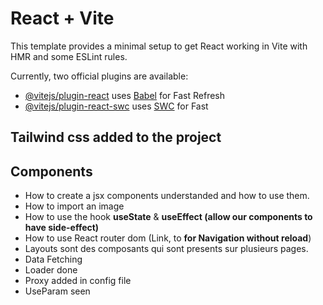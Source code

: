 # React + Vite

This template provides a minimal setup to get React working in Vite with HMR and some ESLint rules.

Currently, two official plugins are available:

- [@vitejs/plugin-react](https://github.com/vitejs/vite-plugin-react/blob/main/packages/plugin-react/README.md) uses [Babel](https://babeljs.io/) for Fast Refresh
- [@vitejs/plugin-react-swc](https://github.com/vitejs/vite-plugin-react-swc) uses [SWC](https://swc.rs/) for Fast 


## Tailwind css added to the project

## Components
- How to create a jsx components understanded and how to use them.
- How to import an image
- How to use the hook **useState** & **useEffect (allow our components to have side-effect)**
- How to use React router dom (Link, to **for Navigation without reload**)
- Layouts sont des composants qui sont presents sur plusieurs pages.
- Data Fetching
- Loader done
- Proxy added in config file
- UseParam seen
